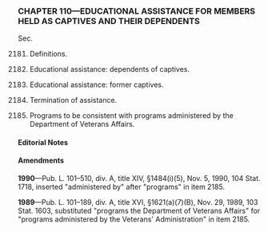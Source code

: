 ### **CHAPTER 110—EDUCATIONAL ASSISTANCE FOR MEMBERS HELD AS CAPTIVES AND THEIR DEPENDENTS** ###

Sec.

2181. Definitions.

2182. Educational assistance: dependents of captives.

2183. Educational assistance: former captives.

2184. Termination of assistance.

2185. Programs to be consistent with programs administered by the Department of Veterans Affairs.

#### **Editorial Notes** ####

#### Amendments ####

**1990**—Pub. L. 101–510, div. A, title XIV, §1484(i)(5), Nov. 5, 1990, 104 Stat. 1718, inserted "administered by" after "programs" in item 2185.

**1989**—Pub. L. 101–189, div. A, title XVI, §1621(a)(7)(B), Nov. 29, 1989, 103 Stat. 1603, substituted "programs the Department of Veterans Affairs" for "programs administered by the Veterans' Administration" in item 2185.